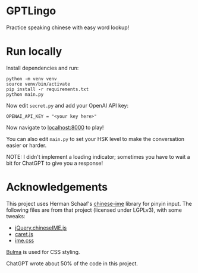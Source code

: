 # GPTLingo

Practice speaking chinese with easy word lookup!

# Run locally

Install dependencies and run:

    python -m venv venv
    source venv/bin/activate
    pip install -r requirements.txt
    python main.py

Now edit `secret.py` and add your OpenAI API key:

    OPENAI_API_KEY = "<your key here>"

Now navigate to [localhost:8000](https://localhost:8000) to play!

You can also edit `main.py` to set your HSK level to make the conversation
easier or harder.

NOTE: I didn't implement a loading indicator; sometimes you have to wait a bit
for ChatGPT to give you a response!

# Acknowledgements

This project uses Herman Schaaf's
[chinese-ime](https://github.com/hermanschaaf/chinese-ime/) library for pinyin
input.
The following files are from that project (licensed under LGPLv3), with some
tweaks:

- [jQuery.chineseIME.js](./static/jQuery.chineseIME.js)
- [caret.js](caret.js)
- [ime.css](ime.css)

[Bulma](https://bulma.io/) is used for CSS styling.

ChatGPT wrote about 50% of the code in this project.
